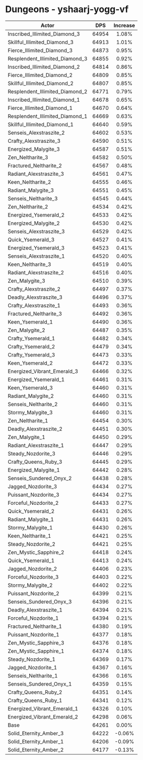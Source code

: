 # Dungeons - yshaarj-yogg-vf
| Actor | DPS | Increase |
|---|:---:|:---:|
|Inscribed_Illimited_Diamond_3|64954|1.08%|
|Skillful_Illimited_Diamond_3|64913|1.01%|
|Fierce_Illimited_Diamond_3|64873|0.95%|
|Resplendent_Illimited_Diamond_3|64855|0.92%|
|Inscribed_Illimited_Diamond_2|64814|0.86%|
|Fierce_Illimited_Diamond_2|64809|0.85%|
|Skillful_Illimited_Diamond_2|64807|0.85%|
|Resplendent_Illimited_Diamond_2|64771|0.79%|
|Inscribed_Illimited_Diamond_1|64678|0.65%|
|Fierce_Illimited_Diamond_1|64670|0.64%|
|Resplendent_Illimited_Diamond_1|64669|0.63%|
|Skillful_Illimited_Diamond_1|64640|0.59%|
|Senseis_Alexstraszite_2|64602|0.53%|
|Crafty_Alexstraszite_3|64590|0.51%|
|Energized_Malygite_3|64587|0.51%|
|Zen_Neltharite_3|64582|0.50%|
|Fractured_Neltharite_2|64567|0.48%|
|Radiant_Alexstraszite_3|64561|0.47%|
|Keen_Neltharite_2|64555|0.46%|
|Radiant_Malygite_3|64551|0.45%|
|Senseis_Neltharite_3|64545|0.44%|
|Zen_Neltharite_2|64534|0.42%|
|Energized_Ysemerald_2|64533|0.42%|
|Energized_Malygite_2|64530|0.42%|
|Senseis_Alexstraszite_3|64529|0.42%|
|Quick_Ysemerald_3|64527|0.41%|
|Energized_Ysemerald_3|64523|0.41%|
|Senseis_Alexstraszite_1|64520|0.40%|
|Keen_Neltharite_3|64519|0.40%|
|Radiant_Alexstraszite_2|64516|0.40%|
|Zen_Malygite_3|64510|0.39%|
|Crafty_Alexstraszite_2|64497|0.37%|
|Deadly_Alexstraszite_3|64496|0.37%|
|Crafty_Alexstraszite_1|64493|0.36%|
|Fractured_Neltharite_3|64492|0.36%|
|Keen_Ysemerald_1|64490|0.36%|
|Zen_Malygite_2|64487|0.35%|
|Crafty_Ysemerald_1|64482|0.34%|
|Crafty_Ysemerald_2|64479|0.34%|
|Crafty_Ysemerald_3|64473|0.33%|
|Keen_Ysemerald_2|64472|0.33%|
|Energized_Vibrant_Emerald_3|64466|0.32%|
|Energized_Ysemerald_1|64461|0.31%|
|Keen_Ysemerald_3|64460|0.31%|
|Radiant_Malygite_2|64460|0.31%|
|Senseis_Neltharite_2|64460|0.31%|
|Stormy_Malygite_3|64460|0.31%|
|Zen_Neltharite_1|64454|0.30%|
|Deadly_Alexstraszite_2|64451|0.30%|
|Zen_Malygite_1|64450|0.29%|
|Radiant_Alexstraszite_1|64447|0.29%|
|Steady_Nozdorite_3|64446|0.29%|
|Crafty_Queens_Ruby_3|64445|0.29%|
|Energized_Malygite_1|64442|0.28%|
|Senseis_Sundered_Onyx_2|64438|0.28%|
|Jagged_Nozdorite_3|64434|0.27%|
|Puissant_Nozdorite_3|64434|0.27%|
|Forceful_Nozdorite_2|64433|0.27%|
|Quick_Ysemerald_2|64431|0.26%|
|Radiant_Malygite_1|64431|0.26%|
|Stormy_Malygite_1|64430|0.26%|
|Keen_Neltharite_1|64421|0.25%|
|Steady_Nozdorite_2|64421|0.25%|
|Zen_Mystic_Sapphire_2|64418|0.24%|
|Quick_Ysemerald_1|64413|0.24%|
|Jagged_Nozdorite_2|64406|0.23%|
|Forceful_Nozdorite_3|64403|0.22%|
|Stormy_Malygite_2|64402|0.22%|
|Puissant_Nozdorite_2|64399|0.21%|
|Senseis_Sundered_Onyx_3|64396|0.21%|
|Deadly_Alexstraszite_1|64394|0.21%|
|Forceful_Nozdorite_1|64394|0.21%|
|Fractured_Neltharite_1|64380|0.19%|
|Puissant_Nozdorite_1|64377|0.18%|
|Zen_Mystic_Sapphire_3|64376|0.18%|
|Zen_Mystic_Sapphire_1|64374|0.18%|
|Steady_Nozdorite_1|64369|0.17%|
|Jagged_Nozdorite_1|64367|0.16%|
|Senseis_Neltharite_1|64366|0.16%|
|Senseis_Sundered_Onyx_1|64359|0.15%|
|Crafty_Queens_Ruby_2|64351|0.14%|
|Crafty_Queens_Ruby_1|64341|0.12%|
|Energized_Vibrant_Emerald_1|64326|0.10%|
|Energized_Vibrant_Emerald_2|64298|0.06%|
|Base|64261|0.00%|
|Solid_Eternity_Amber_3|64222|-0.06%|
|Solid_Eternity_Amber_1|64206|-0.09%|
|Solid_Eternity_Amber_2|64177|-0.13%|
